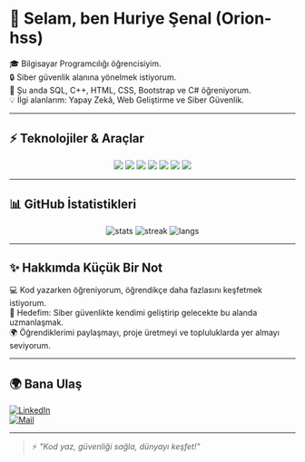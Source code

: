 # 👋 Selam, ben Huriye Şenal (Orion-hss)  

🎓 Bilgisayar Programcılığı öğrencisiyim.  
🔒 Siber güvenlik alanına yönelmek istiyorum.  
🌱 Şu anda SQL, C++, HTML, CSS, Bootstrap ve C# öğreniyorum.  
💡 İlgi alanlarım: Yapay Zekâ, Web Geliştirme ve Siber Güvenlik.  

---

## ⚡ Teknolojiler & Araçlar  

<p align="center">
  <img src="https://img.shields.io/badge/SQL-4479A1?style=for-the-badge&logo=postgresql&logoColor=white"/>
  <img src="https://img.shields.io/badge/C++-00599C?style=for-the-badge&logo=cplusplus&logoColor=white"/>
  <img src="https://img.shields.io/badge/C%23-239120?style=for-the-badge&logo=c-sharp&logoColor=white"/>
  <img src="https://img.shields.io/badge/HTML5-E34F26?style=for-the-badge&logo=html5&logoColor=white"/>
  <img src="https://img.shields.io/badge/CSS3-1572B6?style=for-the-badge&logo=css3&logoColor=white"/>
  <img src="https://img.shields.io/badge/Bootstrap-7952B3?style=for-the-badge&logo=bootstrap&logoColor=white"/>
  <img src="https://img.shields.io/badge/Git-F05032?style=for-the-badge&logo=git&logoColor=white"/>
</p>

---

## 📊 GitHub İstatistikleri  

<p align="center">
  <img src="https://github-readme-stats.vercel.app/api?username=Orion-hss&show_icons=true&theme=radical" alt="stats"/>
  <img src="https://github-readme-streak-stats.herokuapp.com/?user=Orion-hss&theme=radical" alt="streak"/>
  <img src="https://github-readme-stats.vercel.app/api/top-langs/?username=Orion-hss&layout=compact&theme=radical" alt="langs"/>
</p>

---

## ✨ Hakkımda Küçük Bir Not  
💻 Kod yazarken öğreniyorum, öğrendikçe daha fazlasını keşfetmek istiyorum.  
🚀 Hedefim: Siber güvenlikte kendimi geliştirip gelecekte bu alanda uzmanlaşmak.  
🌍 Öğrendiklerimi paylaşmayı, proje üretmeyi ve topluluklarda yer almayı seviyorum.  

---

## 🌍 Bana Ulaş  
[![LinkedIn](https://img.shields.io/badge/-LinkedIn-blue?style=flat&logo=linkedin)](https://www.linkedin.com/in/huriye-%C5%9Fenal-991410330/)  
[![Mail](https://img.shields.io/badge/-Gmail-red?style=flat&logo=gmail&logoColor=white)](mailto:https://mail.google.com/mail/u/0/?tab=rm&ogbl#inbox)  


---

> ⚡ *"Kod yaz, güvenliği sağla, dünyayı keşfet!"*

